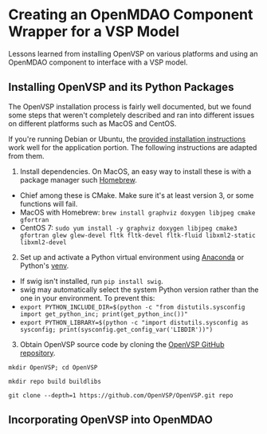 # Creating an OpenMDAO Component Wrapper for a VSP Model
Lessons learned from installing OpenVSP on various platforms and using an OpenMDAO component to interface with a VSP model.

## Installing OpenVSP and its Python Packages
The OpenVSP installation process is fairly well documented, but we found some steps that weren't completely described and ran into different issues on different platforms such as MacOS and CentOS.

If you're running Debian or Ubuntu, the [provided installation instructions](http://openvsp.org/wiki/doku.php?id=ubuntu_instructions) work well for the application portion. The following instructions are adapted from them.

1. Install dependencies. On MacOS, an easy way to install these is with a package manager such [Homebrew](https://brew.sh/).
 - Chief among these is CMake. Make sure it's at least version 3, or some functions will fail.
 - MacOS with Homebrew: `brew install graphviz doxygen libjpeg cmake gfortran`
 - CentOS 7: `sudo yum install -y graphviz doxygen libjpeg cmake3 gfortran glew glew-devel fltk fltk-devel fltk-fluid libxml2-static libxml2-devel`

2. Set up and activate a Python virtual environment using [Anaconda](https://www.anaconda.com) or Python's [venv](https://docs.python.org/3/tutorial/venv.html).
 - If swig isn't installed, run `pip install swig`.
 - swig may automatically select the system Python version rather than the one in your environment. To prevent this:
  - `export PYTHON_INCLUDE_DIR=$(python -c "from distutils.sysconfig import get_python_inc; print(get_python_inc())"`
  - `export PYTHON_LIBRARY=$(python -c "import distutils.sysconfig as sysconfig; print(sysconfig.get_config_var('LIBDIR'))")`

3. Obtain OpenVSP source code by cloning the [OpenVSP GitHub repository](https://github.com/OpenVSP/OpenVSP.git).
```
mkdir OpenVSP; cd OpenVSP

mkdir repo build buildlibs

git clone --depth=1 https://github.com/OpenVSP/OpenVSP.git repo
```


## Incorporating OpenVSP into OpenMDAO